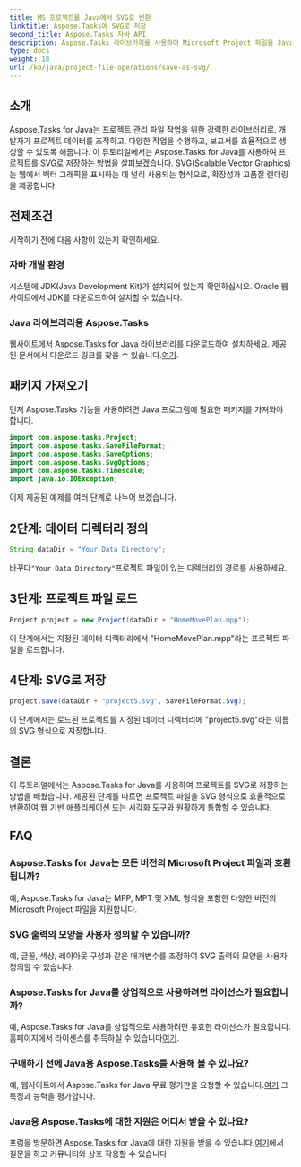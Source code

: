 ```yaml
---
title: MS 프로젝트를 Java에서 SVG로 변환
linktitle: Aspose.Tasks에 SVG로 저장
second_title: Aspose.Tasks 자바 API
description: Aspose.Tasks 라이브러리를 사용하여 Microsoft Project 파일을 Java에서 SVG로 저장하는 방법을 알아보세요. 코드 예제가 포함된 단계별 가이드입니다.
type: docs
weight: 18
url: /ko/java/project-file-operations/save-as-svg/
---
```

## 소개
Aspose.Tasks for Java는 프로젝트 관리 파일 작업을 위한 강력한 라이브러리로, 개발자가 프로젝트 데이터를 조작하고, 다양한 작업을 수행하고, 보고서를 효율적으로 생성할 수 있도록 해줍니다. 이 튜토리얼에서는 Aspose.Tasks for Java를 사용하여 프로젝트를 SVG로 저장하는 방법을 살펴보겠습니다. SVG(Scalable Vector Graphics)는 웹에서 벡터 그래픽을 표시하는 데 널리 사용되는 형식으로, 확장성과 고품질 렌더링을 제공합니다.
## 전제조건
시작하기 전에 다음 사항이 있는지 확인하세요.
### 자바 개발 환경
시스템에 JDK(Java Development Kit)가 설치되어 있는지 확인하십시오. Oracle 웹사이트에서 JDK를 다운로드하여 설치할 수 있습니다.
### Java 라이브러리용 Aspose.Tasks
 웹사이트에서 Aspose.Tasks for Java 라이브러리를 다운로드하여 설치하세요. 제공된 문서에서 다운로드 링크를 찾을 수 있습니다.[여기](https://releases.aspose.com/tasks/java/).

## 패키지 가져오기
먼저 Aspose.Tasks 기능을 사용하려면 Java 프로그램에 필요한 패키지를 가져와야 합니다.

```java
import com.aspose.tasks.Project;
import com.aspose.tasks.SaveFileFormat;
import com.aspose.tasks.SaveOptions;
import com.aspose.tasks.SvgOptions;
import com.aspose.tasks.Timescale;
import java.io.IOException;
```

이제 제공된 예제를 여러 단계로 나누어 보겠습니다.
## 2단계: 데이터 디렉터리 정의
```java
String dataDir = "Your Data Directory";
```
 바꾸다`"Your Data Directory"`프로젝트 파일이 있는 디렉터리의 경로를 사용하세요.
## 3단계: 프로젝트 파일 로드
```java
Project project = new Project(dataDir + "HomeMovePlan.mpp");
```
이 단계에서는 지정된 데이터 디렉터리에서 "HomeMovePlan.mpp"라는 프로젝트 파일을 로드합니다.
## 4단계: SVG로 저장
```java
project.save(dataDir + "project5.svg", SaveFileFormat.Svg);
```
이 단계에서는 로드된 프로젝트를 지정된 데이터 디렉터리에 "project5.svg"라는 이름의 SVG 형식으로 저장합니다.

## 결론
이 튜토리얼에서는 Aspose.Tasks for Java를 사용하여 프로젝트를 SVG로 저장하는 방법을 배웠습니다. 제공된 단계를 따르면 프로젝트 파일을 SVG 형식으로 효율적으로 변환하여 웹 기반 애플리케이션 또는 시각화 도구와 원활하게 통합할 수 있습니다.
## FAQ
### Aspose.Tasks for Java는 모든 버전의 Microsoft Project 파일과 호환됩니까?
예, Aspose.Tasks for Java는 MPP, MPT 및 XML 형식을 포함한 다양한 버전의 Microsoft Project 파일을 지원합니다.
### SVG 출력의 모양을 사용자 정의할 수 있습니까?
예, 글꼴, 색상, 레이아웃 구성과 같은 매개변수를 조정하여 SVG 출력의 모양을 사용자 정의할 수 있습니다.
### Aspose.Tasks for Java를 상업적으로 사용하려면 라이선스가 필요합니까?
 예, Aspose.Tasks for Java를 상업적으로 사용하려면 유효한 라이선스가 필요합니다. 홈페이지에서 라이센스를 취득하실 수 있습니다[여기](https://purchase.aspose.com/temporary-license/).
### 구매하기 전에 Java용 Aspose.Tasks를 사용해 볼 수 있나요?
 예, 웹사이트에서 Aspose.Tasks for Java 무료 평가판을 요청할 수 있습니다.[여기](https://purchase.aspose.com/buy) 그 특징과 능력을 평가합니다.
### Java용 Aspose.Tasks에 대한 지원은 어디서 받을 수 있나요?
 포럼을 방문하면 Aspose.Tasks for Java에 대한 지원을 받을 수 있습니다.[여기](https://forum.aspose.com/c/tasks/15)에서 질문을 하고 커뮤니티와 상호 작용할 수 있습니다.